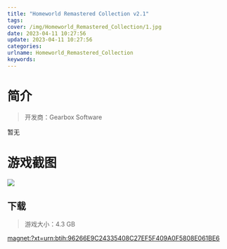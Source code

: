 ```yaml
---
title: "Homeworld Remastered Collection v2.1"
tags: 
cover: /img/Homeworld_Remastered_Collection/1.jpg
date: 2023-04-11 10:27:56
update: 2023-04-11 10:27:56
categories: 
urlname: Homeworld_Remastered_Collection
keywords: 
---
```

# 简介

> 开发商：Gearbox Software

暂无

# 游戏截图

![](/img/Homeworld_Remastered_Collection/2.jpg)


## 下载

> 游戏大小：4.3 GB

[magnet:?xt=urn:btih:96266E9C24335408C27EF5F409A0F5808E061BE6](magnet:?xt=urn:btih:96266E9C24335408C27EF5F409A0F5808E061BE6)